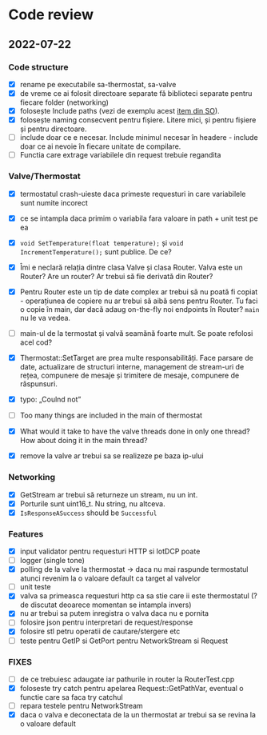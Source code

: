 # Code review

## 2022-07-22

### Code structure

- [x] rename pe executabile sa-thermostat, sa-valve
- [x] de vreme ce ai folosit directoare separate fă biblioteci separate pentru fiecare folder (networking)
- [x] folosește Include paths (vezi de exemplu acest [item din SO](https://stackoverflow.com/questions/13703647/how-to-properly-add-include-directories-with-cmake)).
- [x] folosește naming consecvent pentru fișiere. Litere mici, și pentru fișiere și pentru directoare.
- [ ] include doar ce e necesar. Include minimul necesar în headere - include doar ce ai nevoie în fiecare unitate de compilare.
- [ ] Functia care extrage variabilele din request trebuie regandita

### Valve/Thermostat

- [x] termostatul crash-uieste daca primeste requesturi in care variabilele sunt numite incorect
- [x] ce se intampla daca primim o variabila fara valoare in path + unit test pe ea
- [x] `void SetTemperature(float temperature);` și `void IncrementTemperature();` sunt publice. De ce?
- [x] Îmi e neclară relația dintre clasa Valve și clasa Router. Valva este un Router? Are un router? Ar trebui să fie derivată din Router?
- [x] Pentru Router este un tip de date complex ar trebui să nu poată fi copiat - operațiunea de copiere nu ar trebui să aibă sens pentru Router. Tu faci o copie în main, dar dacă adaug on-the-fly noi endpoints în Router? `main` nu le va vedea.
- [ ] main-ul de la termostat și valvă seamănă foarte mult. Se poate refolosi acel cod?
- [x] Thermostat::SetTarget are prea multe responsabilități. Face parsare de date, actualizare de structuri interne, management de stream-uri de rețea, compunere de mesaje și trimitere de mesaje, compunere de răspunsuri.
- [x] typo: „Coulnd not”
- [ ] Too many things are included in the main of thermostat
- [x] What would it take to have the valve threads done in only one thread? How about doing it in the main thread?
- [x] remove la valve ar trebui sa se realizeze pe baza ip-ului


### Networking

- [x] GetStream ar trebui să returneze un stream, nu un int.
- [x] Porturile sunt uint16_t. Nu string, nu altceva.
- [x] `IsResponseASuccess` should be `Successful`

### Features

- [x] input validator pentru requesturi HTTP si IotDCP poate
- [ ] logger (single tone)
- [x] polling de la valve la thermostat -> daca nu mai raspunde termostatul atunci revenim la o valoare default ca target al valvelor
- [ ] unit teste
- [x] valva sa primeasca requesturi http ca sa stie care ii este thermostatul (? de discutat deoarece momentan se intampla invers)
- [x] nu ar trebui sa putem inregistra o valva daca nu e pornita
- [ ] folosire json pentru interpretari de request/response
- [x] folosire stl petru operatii de cautare/stergere etc
- [ ] teste pentru GetIP si GetPort pentru NetworkStream si Request

### FIXES 

- [ ] de ce trebuiesc adaugate iar pathurile in router la RouterTest.cpp
- [x] foloseste try catch pentru apelarea Request::GetPathVar, eventual o functie care sa faca try catchul
- [ ] repara testele pentru NetworkStream
- [x] daca o valva e deconectata de la un thermostat ar trebui sa se revina la o valoare default